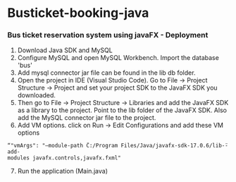 # Busticket-booking-java

### Bus ticket reservation system using javaFX - Deployment

1. Download Java SDK and MySQL
2. Configure MySQL and open MySQL Workbench. Import the database 'bus'
3. Add mysql connector jar file can be found in the lib db folder.
4. Open the project in IDE (Visual Studio Code). Go to File -> Project Structure ->
Project and set your project SDK to the JavaFX SDK you downloaded.
5. Then go to File -> Project Structure -> Libraries and add the JavaFX SDK as a
library to the project. Point to the lib folder of the JavaFX SDK. Also add the MySQL
connector jar file to the project.
6. Add VM options. click on Run -> Edit Configurations and add these VM
options 
```
“"vmArgs": "–module-path C̈:/Program Files/Java/javafx-sdk-17.0.6/lib-̈-add-
modules javafx.controls,javafx.fxml"
```
7. Run the application (Main.java)